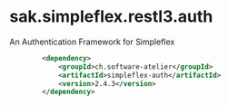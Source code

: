 # sak.simpleflex.restl3.auth

An Authentication Framework for Simpleflex

```xml
        <dependency>
            <groupId>ch.software-atelier</groupId>
            <artifactId>simpleflex-auth</artifactId>
            <version>2.4.3</version>
        </dependency>
```
